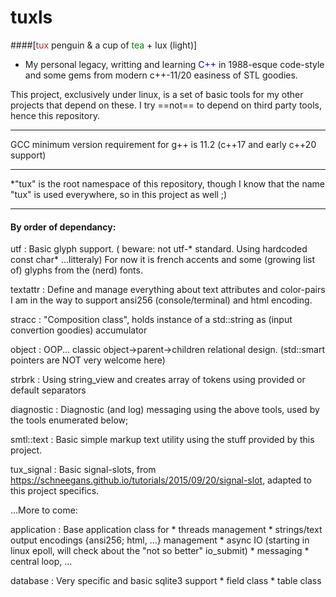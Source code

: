 # tuxls
####[<span style="color : brown;">tux</span> penguin & a cup of <span style="color : green;">tea</span> + lux (light)]

* My personal legacy, writting and learning <span style="color : blue;">C++</span> in 1988-esque code-style and some gems from modern c++-11/20 easiness of STL goodies.

This project, exclusively under linux, is a set of basic tools for my other projects that depend on these.
I try ==not== to depend on third party tools, hence this repository.
***
GCC minimum version requirement for g++ is 11.2 (c++17 and early c++20 support)
***
*"tux" is the root namespace of this repository, though I know that the name "tux" is used everywhere, so in this project as well ;)
***

#### By order of dependancy:
utf
: Basic glyph support. ( beware: not utf-* standard. Using hardcoded const char* ...litteraly) For now it is french accents and some (growing list of) glyphs from the (nerd) fonts.

textattr
: Define and manage everything about text attributes and color-pairs
I am in the way to support ansi256 (console/terminal) and html encoding.

stracc
: "Composition class", holds instance of a std::string as (input convertion goodies) accumulator

object
: OOP... classic object->parent->children relational design. (std::smart pointers are NOT very welcome here)

strbrk
: Using string_view and creates array of tokens using provided or default separators

diagnostic
: Diagnostic (and log) messaging using the above tools, used by the tools enumerated below;

smtl::text
: Basic simple markup text utility using the stuff provided by this project.

tux_signal
: Basic signal-slots, from https://schneegans.github.io/tutorials/2015/09/20/signal-slot,
              adapted to this project specifics.

...More to come:

application
: Base application class for
    * threads management
    * strings/text output encodings {ansi256; html, ...} management
    * async IO (starting in linux epoll, will check about the "not so better" io_submit)
    * messaging
    * central loop, ...

database
: Very specific and basic sqlite3  support
    * field class
    * table class

